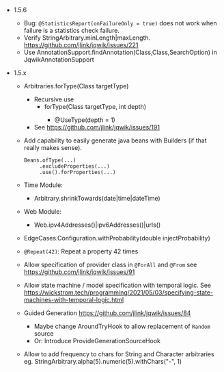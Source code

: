 - 1.5.6

    - Bug: `@StatisticsReport(onFailureOnly = true)` does not work 
      when failure is a statistics check failure.
    - Verify StringArbitrary.minLength|maxLength.
      https://github.com/jlink/jqwik/issues/221 
    - Use AnnotationSupport.findAnnotation(Class,Class,SearchOption) in JqwikAnnotationSupport
  
- 1.5.x

    - Arbitraries.forType(Class<T> targetType)
      - Recursive use
        - forType(Class<T> targetType, int depth)
          - @UseType(depth = 1)
      - See https://github.com/jlink/jqwik/issues/191

    - Add capability to easily generate java beans with Builders 
      (if that really makes sense).
      ```
      Beans.ofType(...)
           .excludeProperties(...)
           .use().forProperties(...)
      ```
      
    - Time Module:
        - <timebased>Arbitrary.shrinkTowards(date|time|dateTime)
        
    - Web Module:
        - Web.ipv4Addresses()|ipv6Addresses()|urls()

    - EdgeCases.Configuration.withProbability(double injectProbability)

    - `@Repeat(42)`: Repeat a property 42 times

    - Allow specification of provider class in `@ForAll` and `@From`
      see https://github.com/jlink/jqwik/issues/91

    - Allow state machine / model specification with temporal logic.
      See https://wickstrom.tech/programming/2021/05/03/specifying-state-machines-with-temporal-logic.html

    - Guided Generation
      https://github.com/jlink/jqwik/issues/84
        - Maybe change AroundTryHook to allow replacement of `Random` source
        - Or: Introduce ProvideGenerationSourceHook

    - Allow to add frequency to chars for String and Character arbitraries eg.
      StringArbitrary.alpha(5).numeric(5).withChars("-", 1)
    

